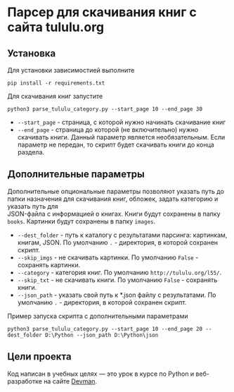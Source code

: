 # Парсер для скачивания книг с сайта tululu.org

## Установка
Для установки зависимостией выполните
```shell script
pip install -r requirements.txt
```

Для скачивания книг запустите 
```shell script
python3 parse_tululu_category.py --start_page 10 --end_page 30
```

- `--start_page` - страница, с которой нужно начинать скачивание книг
- `--end_page` - страница до которой (не включительно) нужно скачивать книги. Данный параметр является необязательным.
Если параметр не передан, то скрипт будет скачивать книги до конца раздела.

## Дополнительные параметры
Дополнительные опциональные параметры позволяют указать путь до папки назначения для скачивания книг, обложек, задать категорию и указать путь для  
JSON-файла с информацией о книгах. Книги будут сохранены в папку `books`. Картинки будут сохранены в папку `images`.

 - `--dest_folder` - путь к каталогу с результатами парсинга: картинкам, книгам, JSON. По умолчанию `.` - директория, в которой сохранен скрипт.
 - `--skip_imgs` - не скачивать картинки. По умолчанию `False` - сохранять картинки.
 - `--category` - категория книг. По умолчанию `http://tululu.org/l55/`.
 - `--skip_txt` - не скачивать книги. По умолчанию `False` - сохранять книги.
 - `--json_path` - указать свой путь к *.json файлу с результатами. По умолчанию `.` - директория, в которой сохранен скрипт.
 

Пример запуска скрипта с дополнительными параметрами
```shell script
python3 parse_tululu_category.py --start_page 10 --end_page 20 --dest_folder D:\Python --json_path D:\Python\json
```

## Цели проекта

Код написан в учебных целях — это урок в курсе по Python и веб-разработке на сайте [Devman](https://dvmn.org).
